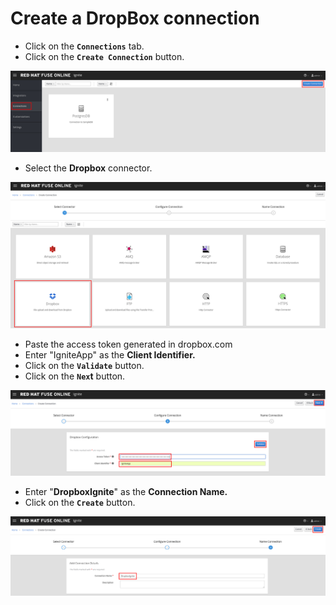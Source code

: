 # Create a DropBox connection

* Click on the **`Connections`** tab.
* Click on the **`Create Connection`** button.

![](../.gitbook/assets/image%20%2822%29.png)

* Select the **Dropbox** connector.

![](../.gitbook/assets/image%20%2894%29.png)

* Paste the access token generated in dropbox.com
* Enter "IgniteApp" as the **Client Identifier.**
* Click on the **`Validate`** button.
* Click on the **`Nex`t** button.

![](../.gitbook/assets/image%20%2811%29.png)

* Enter "**DropboxIgnite**" as the **Connection Name.**
* Click on the **`Create`** button.

![](../.gitbook/assets/image%20%28120%29.png)


